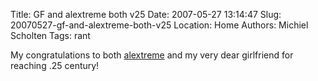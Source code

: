 Title: GF and alextreme both v25
Date: 2007-05-27 13:14:47
Slug: 20070527-gf-and-alextreme-both-v25
Location: Home
Authors: Michiel Scholten
Tags: rant

<p>My congratulations to both <a href="http://alextreme.org/">alextreme</a> and my very dear girlfriend for reaching .25 century!</p>